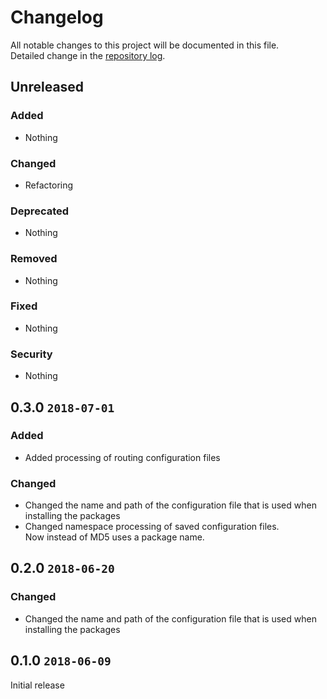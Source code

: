 # Changelog
All notable changes to this project will be documented in this file.  
Detailed change in the [repository log](https://github.com/mobicms/component-installer/commits/).

## Unreleased

### Added
- Nothing
  
### Changed
- Refactoring

### Deprecated
- Nothing
  
### Removed
- Nothing

### Fixed
- Nothing

### Security
- Nothing


## 0.3.0 `2018-07-01`

### Added
- Added processing of routing configuration files
  
### Changed
- Changed the name and path of the configuration file that is used when installing the packages
- Changed namespace processing of saved configuration files.  
  Now instead of MD5 uses a package name.

## 0.2.0 `2018-06-20`

### Changed
- Changed the name and path of the configuration file that is used when installing the packages


## 0.1.0 `2018-06-09`
Initial release
